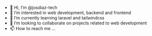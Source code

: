 - 👋 Hi, I’m @josdiaz-tech
- 👀 I’m interested in web development, backend and frontend
- 🌱 I’m currently learning laravel and tailwindcss
- 💞️ I’m looking to collaborate on projects related to web development
- 📫 How to reach me ...


